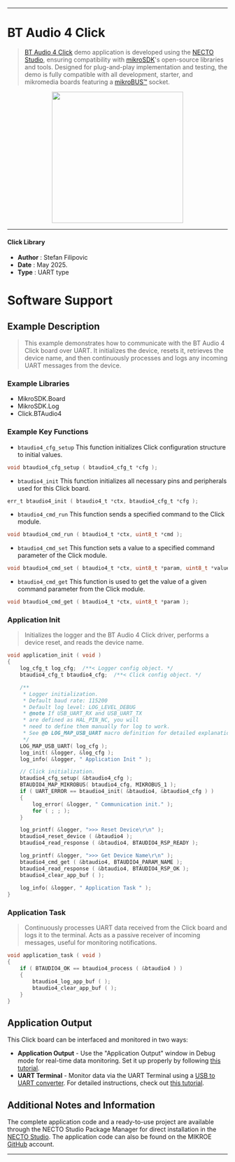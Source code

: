 
---
# BT Audio 4 Click

> [BT Audio 4 Click](https://www.mikroe.com/?pid_product=MIKROE-6685) demo application is developed using
the [NECTO Studio](https://www.mikroe.com/necto), ensuring compatibility with [mikroSDK](https://www.mikroe.com/mikrosdk)'s
open-source libraries and tools. Designed for plug-and-play implementation and testing, the demo is fully compatible with
all development, starter, and mikromedia boards featuring a [mikroBUS&trade;](https://www.mikroe.com/mikrobus) socket.

<p align="center">
  <img src="https://www.mikroe.com/?pid_product=MIKROE-6685&image=1" height=300px>
</p>

---

#### Click Library

- **Author**        : Stefan Filipovic
- **Date**          : May 2025.
- **Type**          : UART type

# Software Support

## Example Description

> This example demonstrates how to communicate with the BT Audio 4 Click board over UART.
It initializes the device, resets it, retrieves the device name, and then continuously
processes and logs any incoming UART messages from the device.

### Example Libraries

- MikroSDK.Board
- MikroSDK.Log
- Click.BTAudio4

### Example Key Functions

- `btaudio4_cfg_setup` This function initializes Click configuration structure to initial values.
```c
void btaudio4_cfg_setup ( btaudio4_cfg_t *cfg );
```

- `btaudio4_init` This function initializes all necessary pins and peripherals used for this Click board.
```c
err_t btaudio4_init ( btaudio4_t *ctx, btaudio4_cfg_t *cfg );
```

- `btaudio4_cmd_run` This function sends a specified command to the Click module.
```c
void btaudio4_cmd_run ( btaudio4_t *ctx, uint8_t *cmd );
```

- `btaudio4_cmd_set` This function sets a value to a specified command parameter of the Click module.
```c
void btaudio4_cmd_set ( btaudio4_t *ctx, uint8_t *param, uint8_t *value );
```

- `btaudio4_cmd_get` This function is used to get the value of a given command parameter from the Click module.
```c
void btaudio4_cmd_get ( btaudio4_t *ctx, uint8_t *param );
```

### Application Init

> Initializes the logger and the BT Audio 4 Click driver, performs a device reset, and reads the device name.

```c
void application_init ( void )
{
    log_cfg_t log_cfg;  /**< Logger config object. */
    btaudio4_cfg_t btaudio4_cfg;  /**< Click config object. */

    /** 
     * Logger initialization.
     * Default baud rate: 115200
     * Default log level: LOG_LEVEL_DEBUG
     * @note If USB_UART_RX and USB_UART_TX 
     * are defined as HAL_PIN_NC, you will 
     * need to define them manually for log to work. 
     * See @b LOG_MAP_USB_UART macro definition for detailed explanation.
     */
    LOG_MAP_USB_UART( log_cfg );
    log_init( &logger, &log_cfg );
    log_info( &logger, " Application Init " );

    // Click initialization.
    btaudio4_cfg_setup( &btaudio4_cfg );
    BTAUDIO4_MAP_MIKROBUS( btaudio4_cfg, MIKROBUS_1 );
    if ( UART_ERROR == btaudio4_init( &btaudio4, &btaudio4_cfg ) ) 
    {
        log_error( &logger, " Communication init." );
        for ( ; ; );
    }

    log_printf( &logger, ">>> Reset Device\r\n" );
    btaudio4_reset_device ( &btaudio4 );
    btaudio4_read_response ( &btaudio4, BTAUDIO4_RSP_READY );

    log_printf( &logger, ">>> Get Device Name\r\n" );
    btaudio4_cmd_get ( &btaudio4, BTAUDIO4_PARAM_NAME );
    btaudio4_read_response ( &btaudio4, BTAUDIO4_RSP_OK );
    btaudio4_clear_app_buf ( );
    
    log_info( &logger, " Application Task " );
}
```

### Application Task

> Continuously processes UART data received from the Click board and logs it to the terminal.
Acts as a passive receiver of incoming messages, useful for monitoring notifications.

```c
void application_task ( void )
{
    if ( BTAUDIO4_OK == btaudio4_process ( &btaudio4 ) )
    {
        btaudio4_log_app_buf ( );
        btaudio4_clear_app_buf ( );
    }
}
```

## Application Output

This Click board can be interfaced and monitored in two ways:
- **Application Output** - Use the "Application Output" window in Debug mode for real-time data monitoring.
Set it up properly by following [this tutorial](https://www.youtube.com/watch?v=ta5yyk1Woy4).
- **UART Terminal** - Monitor data via the UART Terminal using
a [USB to UART converter](https://www.mikroe.com/click/interface/usb?interface*=uart,uart). For detailed instructions,
check out [this tutorial](https://help.mikroe.com/necto/v2/Getting%20Started/Tools/UARTTerminalTool).

## Additional Notes and Information

The complete application code and a ready-to-use project are available through the NECTO Studio Package Manager for 
direct installation in the [NECTO Studio](https://www.mikroe.com/necto). The application code can also be found on
the MIKROE [GitHub](https://github.com/MikroElektronika/mikrosdk_click_v2) account.

---
